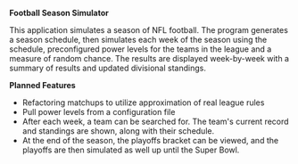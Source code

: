**Football Season Simulator**

This application simulates a season of NFL football. The program generates a season schedule, then simulates each week of the season using the schedule, preconfigured power levels for the teams in the league and a measure of random chance. The results are displayed 
week-by-week with a summary of results and updated divisional standings. 

**Planned Features**
- Refactoring matchups to utilize approximation of real league rules
- Pull power levels from a configuration file
- After each week, a team can be searched for. The team's current record and standings are shown, along with their schedule.
- At the end of the season, the playoffs bracket can be viewed, and the playoffs are then simulated as well up until the Super Bowl.
